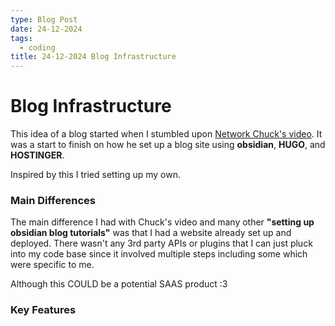 ```yaml
---
type: Blog Post
date: 24-12-2024
tags:
  - coding
title: 24-12-2024 Blog Infrastructure
---
```

# Blog Infrastructure
This idea of a blog started when I stumbled upon [Network Chuck's video](https://www.youtube.com/watch?v=dnE7c0ELEH8&ab_channel=NetworkChuck). It was a start to finish on how he set up a blog site using **obsidian**, **HUGO**, and **HOSTINGER**. 

Inspired by this I tried setting up my own. 

### Main Differences 
The main difference I had with Chuck's video and many other **"setting up obsidian blog tutorials"** was that I had a website already set up and deployed. There wasn't any 3rd party APIs or plugins that I can just pluck into my code base since it involved multiple steps including some which were specific to me. 

Although this COULD be a potential SAAS product :3 
### Key Features 


